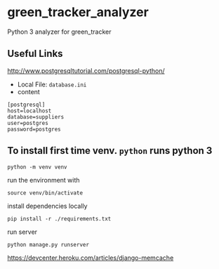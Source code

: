 # green_tracker_analyzer
Python 3 analyzer for green_tracker

## Useful Links
http://www.postgresqltutorial.com/postgresql-python/

- Local File: `database.ini`
- content
```
[postgresql]
host=localhost
database=suppliers
user=postgres
password=postgres
```

## To install first time venv. `python` runs python 3
```
python -m venv venv
```
run the environment with 
```
source venv/bin/activate
```
install dependencies locally
```
pip install -r ./requirements.txt
```
run server
```
python manage.py runserver
```

https://devcenter.heroku.com/articles/django-memcache

